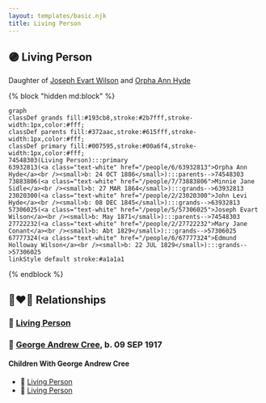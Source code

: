 ```yaml
---
layout: templates/basic.njk
title: Living Person
---
```

## 🟣 Living Person

Daughter of [Joseph Evart Wilson](/people/5/57306025) and [Orpha Ann Hyde](/people/6/63932813)

{% block "hidden md:block" %}
```mermaid
graph
classDef grands fill:#193cb8,stroke:#2b7fff,stroke-width:1px,color:#fff;
classDef parents fill:#372aac,stroke:#615fff,stroke-width:1px,color:#fff;
classDef primary fill:#007595,stroke:#00a6f4,stroke-width:1px,color:#fff;
74548303(Living Person):::primary
63932813(<a class="text-white" href="/people/6/63932813">Orpha Ann Hyde</a><br /><small>b: 24 OCT 1886</small>):::parents-->74548303
73883806(<a class="text-white" href="/people/7/73883806">Minnie Jane Sidle</a><br /><small>b: 27 MAR 1864</small>):::grands-->63932813
23020300(<a class="text-white" href="/people/2/23020300">John Levi Hyde</a><br /><small>b: 08 DEC 1845</small>):::grands-->63932813
57306025(<a class="text-white" href="/people/5/57306025">Joseph Evart Wilson</a><br /><small>b: May 1871</small>):::parents-->74548303
27722232(<a class="text-white" href="/people/2/27722232">Mary Jane Conant</a><br /><small>b: Abt 1829</small>):::grands-->57306025
67777324(<a class="text-white" href="/people/6/67777324">Edmund Holloway Wilson</a><br /><small>b: 22 JUL 1829</small>):::grands-->57306025
linkStyle default stroke:#a1a1a1
```
{% endblock %}

## 👩‍❤️‍👨 Relationships

### 🔵 [Living Person](/people/5/56910550)

### 🔵 [George Andrew Cree](/people/1/19357156), b. 09 SEP 1917

#### Children With George Andrew Cree
* 🔵 [Living Person](/people/7/74673901)
* 🔵 [Living Person](/people/6/60999639)